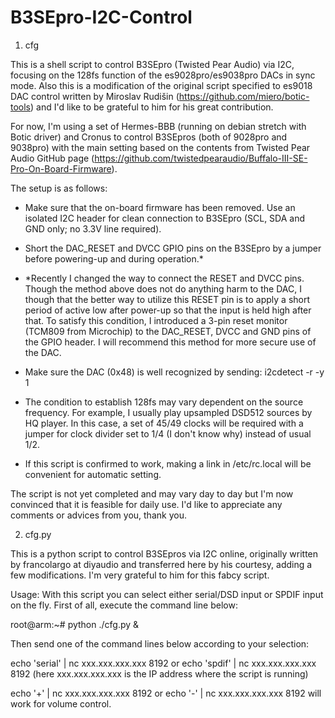 # B3SEpro-I2C-Control

1. cfg

This is a shell script to control B3SEpro (Twisted Pear Audio) via I2C, focusing on the 128fs function of the es9028pro/es9038pro DACs in sync mode. Also this is a modification of the original script specified to es9018 DAC control written by Miroslav Rudišin (https://github.com/miero/botic-tools) and I'd like to be grateful to him for his great contribution.

For now, I'm using a set of Hermes-BBB (running on debian stretch with Botic driver) and Cronus to control B3SEpros (both of 9028pro and 9038pro) with the main setting based on the contents from Twisted Pear Audio GitHub page (https://github.com/twistedpearaudio/Buffalo-III-SE-Pro-On-Board-Firmware).

The setup is as follows:

* Make sure that the on-board firmware has been removed. Use an isolated I2C header for clean connection to B3SEpro (SCL, SDA and GND only; no 3.3V line required).
* Short the DAC_RESET and DVCC GPIO pins on the B3SEpro by a jumper before powering-up and during operation.*

* *Recently I changed the way to connect the RESET and DVCC pins. Though the method above does not do anything harm to the DAC, I though that the better way to utilize this RESET pin is to apply a short period of active low after power-up so that the input is held high after that. To satisfy this condition, I introduced a 3-pin reset monitor (TCM809 from Microchip) to the DAC_RESET, DVCC and GND pins of the GPIO header. I will recommend this method for more secure use of the DAC.

* Make sure the DAC (0x48) is well recognized by sending: i2cdetect -r -y 1
* The condition to establish 128fs may vary dependent on the source frequency. For example, I usually play upsampled DSD512 sources by HQ player. In this case, a set of 45/49 clocks will be required with a jumper for clock divider set to 1/4 (I don't know why) instead of usual 1/2.
* If this script is confirmed to work, making a link in /etc/rc.local will be convenient for automatic setting.

The script is not yet completed and may vary day to day but I'm now convinced that it is feasible for daily use. I'd like to appreciate any comments or advices from you, thank you.

2. cfg.py

This is a python script to control B3SEpros via I2C online, originally written by francolargo at diyaudio and transferred here by his courtesy, adding a few modifications. I'm very grateful to him for this fabcy script.

Usage: With this script you can select either serial/DSD input or SPDIF input on the fly. First of all, execute the command line below:

root@arm:~# python ./cfg.py &

Then send one of the command lines below according to your selection:

echo 'serial' | nc xxx.xxx.xxx.xxx 8192 or echo 'spdif' | nc xxx.xxx.xxx.xxx 8192 (here xxx.xxx.xxx.xxx is the IP address where the script is running)

echo '+' | nc xxx.xxx.xxx.xxx 8192 or echo '-' | nc xxx.xxx.xxx.xxx 8192 will work for volume control.

